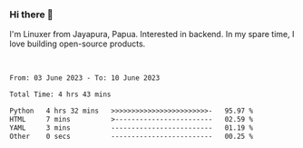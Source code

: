 ### Hi there 👋

I'm Linuxer from Jayapura, Papua. Interested in backend. In my spare time, I love building open-source products.

<br>

 
 <!--START_SECTION:waka-->

```txt
From: 03 June 2023 - To: 10 June 2023

Total Time: 4 hrs 43 mins

Python   4 hrs 32 mins   >>>>>>>>>>>>>>>>>>>>>>>>-   95.97 %
HTML     7 mins          >------------------------   02.59 %
YAML     3 mins          -------------------------   01.19 %
Other    0 secs          -------------------------   00.25 %
```

<!--END_SECTION:waka-->
